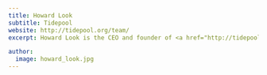 ```yaml
---
title: Howard Look
subtitle: Tidepool
website: http://tidepool.org/team/
excerpt: Howard Look is the CEO and founder of <a href="http://tidepool.org/" rel="prefetch">Tidepool</a>. Tidepool is a non-profit, open source effort with the mission of reducing the burden of managing Type 1 Diabetes with technology. They have built a modern, open source software platform that liberates data from diabetes devices like BGMs, CGMs, and insulin pumps. Previously, Howard was on the founder’s team at TiVo where as VP of Software and User Experience he led the efforts that made TiVo as easy to use as it was disruptive. He has also had stints at Pixar, Amazon, and Linden Lab. Howard has a BS in Computer Engineering from Carnegie Mellon University.

author:
  image: howard_look.jpg
---
```

